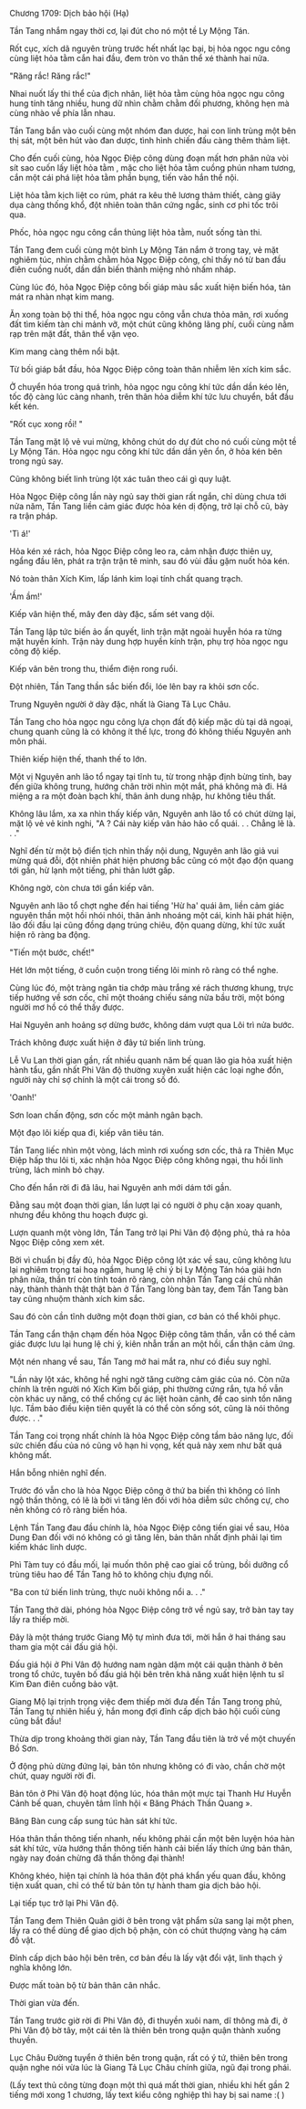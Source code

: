 




Chương 1709: Dịch bảo hội (Hạ)


Tần Tang nhắm ngay thời cơ, lại đút cho nó một tề Ly Mộng Tán.

Rốt cục, xích dã nguyên trùng trước hết nhất lạc bại, bị hỏa ngọc ngu công cùng liệt hỏa tằm cắn hai đầu, đem tròn vo thân thể xé thành hai nửa.

"Răng rắc! Răng rắc!"

Nhai nuốt lấy thi thể của địch nhân, liệt hỏa tằm cùng hỏa ngọc ngu công hung tính tăng nhiều, hung dữ nhìn chằm chằm đối phương, không hẹn mà cùng nhào về phía lẫn nhau.

Tần Tang bắn vào cuối cùng một nhóm đan dược, hai con linh trùng một bên thị sát, một bên hút vào đan dược, tình hình chiến đấu càng thêm thảm liệt.

Cho đến cuối cùng, hỏa Ngọc Điệp công dùng đoạn mất hơn phân nửa vòi sít sao cuốn lấy liệt hỏa tằm , mặc cho liệt hỏa tằm cuồng phún nham tương, cắn một cái phá liệt hỏa tằm phần bụng, tiến vào hắn thể nội.

Liệt hỏa tằm kịch liệt co rúm, phát ra kêu thê lương thảm thiết, càng giãy dụa càng thống khổ, đột nhiên toàn thân cứng ngắc, sinh cơ phi tốc trôi qua.

Phốc, hỏa ngọc ngu công cắn thủng liệt hỏa tằm, nuốt sống tàn thi.

Tần Tang đem cuối cùng một bình Ly Mộng Tán nắm ở trong tay, vẻ mặt nghiêm túc, nhìn chằm chằm hỏa Ngọc Điệp công, chỉ thấy nó từ ban đầu điên cuồng nuốt, dần dần biến thành miệng nhỏ nhấm nháp.

Cùng lúc đó, hỏa Ngọc Điệp công bối giáp màu sắc xuất hiện biến hóa, tản mát ra nhàn nhạt kim mang.

Ăn xong toàn bộ thi thể, hỏa ngọc ngu công vẫn chưa thỏa mãn, rơi xuống đất tìm kiếm tàn chi mảnh vỡ, một chút cũng không lãng phí, cuối cùng nằm rạp trên mặt đất, thân thể vặn vẹo.

Kim mang càng thêm nổi bật.

Từ bối giáp bắt đầu, hỏa Ngọc Điệp công toàn thân nhiễm lên xích kim sắc.

Ở chuyển hóa trong quá trình, hỏa ngọc ngu công khí tức dần dần kéo lên, tốc độ càng lúc càng nhanh, trên thân hỏa diễm khí tức lưu chuyển, bắt đầu kết kén.

"Rốt cục xong rồi! "

Tần Tang mặt lộ vẻ vui mừng, không chút do dự đút cho nó cuối cùng một tề Ly Mộng Tán. Hỏa ngọc ngu công khí tức dần dần yên ổn, ở hỏa kén bên trong ngủ say.

Cũng không biết linh trùng lột xác tuân theo cái gì quy luật.

Hỏa Ngọc Điệp công lần này ngủ say thời gian rất ngắn, chỉ dùng chưa tới nửa năm, Tần Tang liền cảm giác được hỏa kén dị động, trở lại chỗ cũ, bày ra trận pháp.

'Tì á!'

Hỏa kén xé rách, hỏa Ngọc Điệp công leo ra, cảm nhận được thiên uy, ngẩng đầu lên, phát ra trận trận tê minh, sau đó vùi đầu gặm nuốt hỏa kén.

Nó toàn thân Xích Kim, lấp lánh kim loại tính chất quang trạch.

'Ầm ầm!'

Kiếp vân hiện thế, mây đen dày đặc, sấm sét vang dội.

Tần Tang lập tức biến ảo ấn quyết, linh trận mặt ngoài huyễn hóa ra từng mặt huyền kính. Trận này dung hợp huyền kính trận, phụ trợ hỏa ngọc ngu công độ kiếp.

Kiếp vân bên trong thu, thiểm điện rong ruổi.

Đột nhiên, Tần Tang thần sắc biến đổi, lóe lên bay ra khỏi sơn cốc.

Trung Nguyên người ở dày đặc, nhất là Giang Tả Lục Châu.

Tần Tang cho hỏa ngọc ngu công lựa chọn đất độ kiếp mặc dù tại dã ngoại, chung quanh cũng là có không ít thế lực, trong đó không thiếu Nguyên anh môn phái.

Thiên kiếp hiện thế, thanh thế to lớn.

Một vị Nguyên anh lão tổ ngay tại tĩnh tu, từ trong nhập định bừng tỉnh, bay đến giữa không trung, hướng chân trời nhìn một mắt, phá không mà đi. Há miệng a ra một đoàn bạch khí, thân ảnh dung nhập, hư không tiêu thất.

Không lâu lắm, xa xa nhìn thấy kiếp vân, Nguyên anh lão tổ có chút dừng lại, mặt lộ vẻ vẻ kinh nghi, "A ? Cái này kiếp vân hảo hảo cổ quái. . . Chẳng lẽ là. . ."

Nghĩ đến từ một bộ điển tịch nhìn thấy nội dung, Nguyên anh lão giả vui mừng quá đỗi, đột nhiên phát hiện phương bắc cũng có một đạo độn quang tới gần, hừ lạnh một tiếng, phi thân lướt gấp.

Không ngờ, còn chưa tới gần kiếp vân.

Nguyên anh lão tổ chợt nghe đến hai tiếng 'Hừ ha' quái âm, liền cảm giác nguyên thần một hồi nhói nhói, thân ảnh nhoáng một cái, kinh hãi phát hiện, lão đối đầu lại cũng đồng dạng trúng chiêu, độn quang dừng, khí tức xuất hiện rõ ràng ba động.

"Tiến một bước, chết!"

Hét lớn một tiếng, ở cuồn cuộn trong tiếng lôi minh rõ ràng có thể nghe.

Cùng lúc đó, một tràng ngân tia chớp màu trắng xé rách thương khung, trực tiếp hướng về sơn cốc, chỉ một thoáng chiếu sáng nửa bầu trời, một bóng người mơ hồ có thể thấy được.

Hai Nguyên anh hoảng sợ dừng bước, không dám vượt qua Lôi trì nửa bước.

Trách không được xuất hiện ở đây tứ biến linh trùng.

Lễ Vu Lan thời gian gần, rất nhiều quanh năm bế quan lão gia hỏa xuất hiện hành tẩu, gần nhất Phi Vân độ thường xuyên xuất hiện các loại nghe đồn, người này chỉ sợ chính là một cái trong số đó.

'Oanh!'

Sơn loan chấn động, sơn cốc một mảnh ngân bạch.

Một đạo lôi kiếp qua đi, kiếp vân tiêu tán.

Tần Tang liếc nhìn một vòng, lách mình rơi xuống sơn cốc, thả ra Thiên Mục Điệp hấp thu lôi ti, xác nhận hỏa Ngọc Điệp công không ngại, thu hồi linh trùng, lách mình bỏ chạy.

Cho đến hắn rời đi đã lâu, hai Nguyên anh mới dám tới gần.

Đằng sau một đoạn thời gian, lần lượt lại có người ở phụ cận xoay quanh, nhưng đều không thu hoạch được gì.

Lượn quanh một vòng lớn, Tần Tang trở lại Phi Vân độ động phủ, thả ra hỏa Ngọc Điệp công xem xét.

Bởi vì chuẩn bị đầy đủ, hỏa Ngọc Điệp công lột xác về sau, cũng không lưu lại nghiêm trọng tai hoạ ngầm, hung lệ chi ý bị Ly Mộng Tán hóa giải hơn phân nửa, thần trí còn tính toán rõ ràng, còn nhận Tần Tang cái chủ nhân này, thành thành thật thật bàn ở Tần Tang lòng bàn tay, đem Tần Tang bàn tay cũng nhuộm thành xích kim sắc.

Sau đó còn cần tĩnh dưỡng một đoạn thời gian, cơ bản có thể khôi phục.

Tần Tang cẩn thận chạm đến hỏa Ngọc Điệp công tâm thần, vẫn có thể cảm giác được lưu lại hung lệ chi ý, kiên nhẫn trấn an một hồi, cẩn thận cảm ứng.

Một nén nhang về sau, Tần Tang mở hai mắt ra, như có điều suy nghĩ.

"Lần này lột xác, không hề nghi ngờ tăng cường cảm giác của nó. Còn nữa chính là trên người nó Xích Kim bối giáp, phi thường cứng rắn, tựa hồ vẫn còn khác uy năng, có thể chống cự ác liệt hoàn cảnh, đề cao sinh tồn năng lực. Tầm bảo điều kiện tiên quyết là có thể còn sống sót, cũng là nói thông được. . ."

Tần Tang coi trọng nhất chính là hỏa Ngọc Điệp công tầm bảo năng lực, đối sức chiến đấu của nó cũng vô hạn hi vọng, kết quả này xem như bất quá không mất.

Hắn bỗng nhiên nghĩ đến.

Trước đó vẫn cho là hỏa Ngọc Điệp công ở thứ ba biến thì không có lĩnh ngộ thần thông, có lẽ là bởi vì tăng lên đối với hỏa diễm sức chống cự, cho nên không có rõ ràng biến hóa.

Lệnh Tần Tang đau đầu chính là, hỏa Ngọc Điệp công tiến giai về sau, Hỏa Dung Đan đối với nó không có gì tăng lên, bản thân nhất định phải lại tìm kiếm khác linh dược.

Phì Tàm tuy có đầu mối, lại muốn thôn phệ cao giai cổ trùng, bồi dưỡng cổ trùng tiêu hao để Tần Tang hô to không chịu đựng nổi.

"Ba con tứ biến linh trùng, thực nuôi không nổi a. . ."

Tần Tang thở dài, phóng hỏa Ngọc Điệp công trở về ngủ say, trở bàn tay tay lấy ra thiếp mời.

Đây là một tháng trước Giang Mộ tự mình đưa tới, mời hắn ở hai tháng sau tham gia một cái đấu giá hội.

Đấu giá hội ở Phi Vân độ hướng nam ngàn dặm một cái quận thành ở bên trong tổ chức, tuyên bố đấu giá hội bên trên khả năng xuất hiện lệnh tu sĩ Kim Đan điên cuồng bảo vật.

Giang Mộ lại trịnh trọng việc đem thiếp mời đưa đến Tần Tang trong phủ, Tần Tang tự nhiên hiểu ý, hắn mong đợi đỉnh cấp dịch bảo hội cuối cùng cũng bắt đầu!

Thừa dịp trong khoảng thời gian này, Tần Tang đầu tiên là trở về một chuyến Bồ Sơn.

Ở động phủ dừng đứng lại, bản tôn nhưng không có đi vào, chần chờ một chút, quay người rời đi.

Bản tôn ở Phi Vân độ hoạt động lúc, hóa thân một mực tại Thanh Hư Huyễn Cảnh bế quan, chuyên tâm lĩnh hội « Băng Phách Thần Quang ».

Băng Bàn cung cấp sung túc hàn sát khí tức.

Hóa thân thần thông tiến nhanh, nếu không phải cần một bên luyện hóa hàn sát khí tức, vừa hướng thần thông tiến hành cải biến lấy thích ứng bản thân, ngày nay đoán chừng đã thần thông đại thành!

Không khéo, hiện tại chính là hóa thân đột phá khẩn yếu quan đầu, không tiện xuất quan, chỉ có thể từ bản tôn tự hành tham gia dịch bảo hội.

Lại tiếp tục trở lại Phi Vân độ.

Tần Tang đem Thiên Quân giới ở bên trong vật phẩm sửa sang lại một phen, lấy ra có thể dùng để giao dịch bộ phận, còn có chút thượng vàng hạ cám đồ vật.

Đỉnh cấp dịch bảo hội bên trên, cơ bản đều là lấy vật đổi vật, linh thạch ý nghĩa không lớn.

Được mất toàn bộ từ bản thân cân nhắc.

Thời gian vừa đến.

Tần Tang trước giờ rời đi Phi Vân độ, đi thuyền xuôi nam, dĩ thông mà đi, ở Phi Vân độ bờ tây, một cái tên là thiên bên trong quận quận thành xuống thuyền.

Lục Châu Đường tuyển ở thiên bên trong quận, rất có ý tứ, thiên bên trong quận nghe nói vừa lúc là Giang Tả Lục Châu chính giữa, ngũ đại trong phái.

(Lấy text thủ công từng đoạn một thì quá mất thời gian, nhiều khi hết gần 2 tiếng mới xong 1 chương, lấy text kiểu công nghiệp thì hay bị sai name :( )




